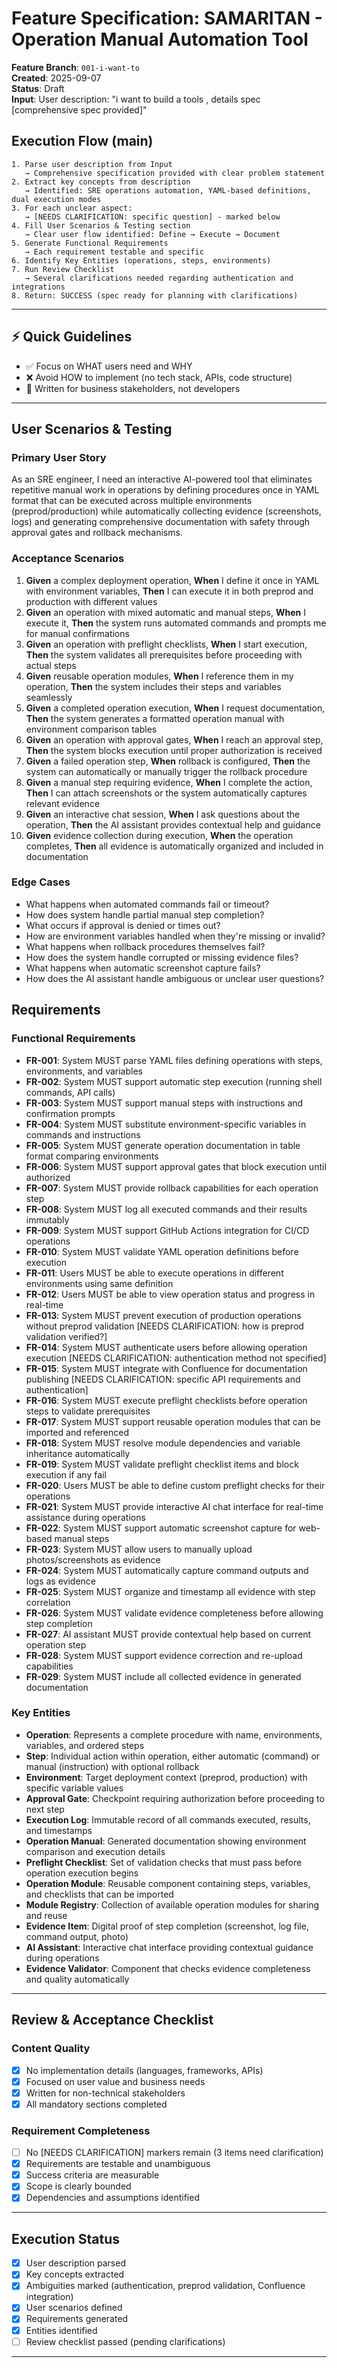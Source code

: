 # Feature Specification: SAMARITAN - Operation Manual Automation Tool

**Feature Branch**: `001-i-want-to`  
**Created**: 2025-09-07  
**Status**: Draft  
**Input**: User description: "i want to build a tools , details spec [comprehensive spec provided]"

## Execution Flow (main)
```
1. Parse user description from Input
   → Comprehensive specification provided with clear problem statement
2. Extract key concepts from description
   → Identified: SRE operations automation, YAML-based definitions, dual execution modes
3. For each unclear aspect:
   → [NEEDS CLARIFICATION: specific question] - marked below
4. Fill User Scenarios & Testing section
   → Clear user flow identified: Define → Execute → Document
5. Generate Functional Requirements
   → Each requirement testable and specific
6. Identify Key Entities (operations, steps, environments)
7. Run Review Checklist
   → Several clarifications needed regarding authentication and integrations
8. Return: SUCCESS (spec ready for planning with clarifications)
```

---

## ⚡ Quick Guidelines
- ✅ Focus on WHAT users need and WHY
- ❌ Avoid HOW to implement (no tech stack, APIs, code structure)
- 👥 Written for business stakeholders, not developers

---

## User Scenarios & Testing

### Primary User Story
As an SRE engineer, I need an interactive AI-powered tool that eliminates repetitive manual work in operations by defining procedures once in YAML format that can be executed across multiple environments (preprod/production) while automatically collecting evidence (screenshots, logs) and generating comprehensive documentation with safety through approval gates and rollback mechanisms.

### Acceptance Scenarios
1. **Given** a complex deployment operation, **When** I define it once in YAML with environment variables, **Then** I can execute it in both preprod and production with different values
2. **Given** an operation with mixed automatic and manual steps, **When** I execute it, **Then** the system runs automated commands and prompts me for manual confirmations
3. **Given** an operation with preflight checklists, **When** I start execution, **Then** the system validates all prerequisites before proceeding with actual steps
4. **Given** reusable operation modules, **When** I reference them in my operation, **Then** the system includes their steps and variables seamlessly
5. **Given** a completed operation execution, **When** I request documentation, **Then** the system generates a formatted operation manual with environment comparison tables
6. **Given** an operation with approval gates, **When** I reach an approval step, **Then** the system blocks execution until proper authorization is received
7. **Given** a failed operation step, **When** rollback is configured, **Then** the system can automatically or manually trigger the rollback procedure
8. **Given** a manual step requiring evidence, **When** I complete the action, **Then** I can attach screenshots or the system automatically captures relevant evidence
9. **Given** an interactive chat session, **When** I ask questions about the operation, **Then** the AI assistant provides contextual help and guidance
10. **Given** evidence collection during execution, **When** the operation completes, **Then** all evidence is automatically organized and included in documentation

### Edge Cases
- What happens when automated commands fail or timeout?
- How does system handle partial manual step completion?
- What occurs if approval is denied or times out?
- How are environment variables handled when they're missing or invalid?
- What happens when rollback procedures themselves fail?
- How does the system handle corrupted or missing evidence files?
- What happens when automatic screenshot capture fails?
- How does the AI assistant handle ambiguous or unclear user questions?

## Requirements

### Functional Requirements
- **FR-001**: System MUST parse YAML files defining operations with steps, environments, and variables
- **FR-002**: System MUST support automatic step execution (running shell commands, API calls)
- **FR-003**: System MUST support manual steps with instructions and confirmation prompts
- **FR-004**: System MUST substitute environment-specific variables in commands and instructions
- **FR-005**: System MUST generate operation documentation in table format comparing environments
- **FR-006**: System MUST support approval gates that block execution until authorized
- **FR-007**: System MUST provide rollback capabilities for each operation step
- **FR-008**: System MUST log all executed commands and their results immutably
- **FR-009**: System MUST support GitHub Actions integration for CI/CD operations
- **FR-010**: System MUST validate YAML operation definitions before execution
- **FR-011**: Users MUST be able to execute operations in different environments using same definition
- **FR-012**: Users MUST be able to view operation status and progress in real-time
- **FR-013**: System MUST prevent execution of production operations without preprod validation [NEEDS CLARIFICATION: how is preprod validation verified?]
- **FR-014**: System MUST authenticate users before allowing operation execution [NEEDS CLARIFICATION: authentication method not specified]
- **FR-015**: System MUST integrate with Confluence for documentation publishing [NEEDS CLARIFICATION: specific API requirements and authentication]
- **FR-016**: System MUST execute preflight checklists before operation steps to validate prerequisites
- **FR-017**: System MUST support reusable operation modules that can be imported and referenced
- **FR-018**: System MUST resolve module dependencies and variable inheritance automatically
- **FR-019**: System MUST validate preflight checklist items and block execution if any fail
- **FR-020**: Users MUST be able to define custom preflight checks for their operations
- **FR-021**: System MUST provide interactive AI chat interface for real-time assistance during operations
- **FR-022**: System MUST support automatic screenshot capture for web-based manual steps
- **FR-023**: System MUST allow users to manually upload photos/screenshots as evidence
- **FR-024**: System MUST automatically capture command outputs and logs as evidence
- **FR-025**: System MUST organize and timestamp all evidence with step correlation
- **FR-026**: System MUST validate evidence completeness before allowing step completion
- **FR-027**: AI assistant MUST provide contextual help based on current operation step
- **FR-028**: System MUST support evidence correction and re-upload capabilities
- **FR-029**: System MUST include all collected evidence in generated documentation

### Key Entities
- **Operation**: Represents a complete procedure with name, environments, variables, and ordered steps
- **Step**: Individual action within operation, either automatic (command) or manual (instruction) with optional rollback
- **Environment**: Target deployment context (preprod, production) with specific variable values  
- **Approval Gate**: Checkpoint requiring authorization before proceeding to next step
- **Execution Log**: Immutable record of all commands executed, results, and timestamps
- **Operation Manual**: Generated documentation showing environment comparison and execution details
- **Preflight Checklist**: Set of validation checks that must pass before operation execution begins
- **Operation Module**: Reusable component containing steps, variables, and checklists that can be imported
- **Module Registry**: Collection of available operation modules for sharing and reuse
- **Evidence Item**: Digital proof of step completion (screenshot, log file, command output, photo)
- **AI Assistant**: Interactive chat interface providing contextual guidance during operations
- **Evidence Validator**: Component that checks evidence completeness and quality automatically

---

## Review & Acceptance Checklist

### Content Quality
- [x] No implementation details (languages, frameworks, APIs)
- [x] Focused on user value and business needs
- [x] Written for non-technical stakeholders
- [x] All mandatory sections completed

### Requirement Completeness
- [ ] No [NEEDS CLARIFICATION] markers remain (3 items need clarification)
- [x] Requirements are testable and unambiguous  
- [x] Success criteria are measurable
- [x] Scope is clearly bounded
- [x] Dependencies and assumptions identified

---

## Execution Status

- [x] User description parsed
- [x] Key concepts extracted
- [x] Ambiguities marked (authentication, preprod validation, Confluence integration)
- [x] User scenarios defined
- [x] Requirements generated
- [x] Entities identified
- [ ] Review checklist passed (pending clarifications)

---